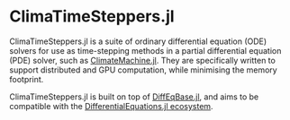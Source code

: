# ClimaTimeSteppers.jl

ClimaTimeSteppers.jl is a suite of ordinary differential equation (ODE) solvers for use as
time-stepping methods in a partial differential equation (PDE) solver, such as
[ClimateMachine.jl](https://github.com/CliMA/ClimateMachine.jl). They are specifically
written to support distributed and GPU computation, while minimising the memory footprint.

ClimaTimeSteppers.jl is built on top of
[DiffEqBase.jl](https://github.com/SciML/DiffEqBase.jl/), and aims to be compatible with
the [DifferentialEquations.jl ecosystem](https://diffeq.sciml.ai/latest/).

